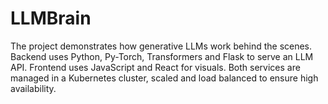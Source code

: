 # LLMBrain

The project demonstrates how generative LLMs work behind the scenes. Backend uses Python, Py-Torch, Transformers and Flask to serve an LLM API. Frontend uses JavaScript and React for visuals.
Both services are managed in a Kubernetes cluster, scaled and load balanced to ensure high availability.
